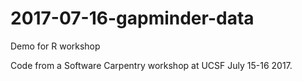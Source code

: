 # 2017-07-16-gapminder-data
Demo for R workshop

Code from a Software Carpentry workshop at UCSF July 15-16 2017.
